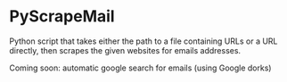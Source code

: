 # PyScrapeMail
Python script that takes either the path to a file containing URLs or a URL directly, then scrapes the given websites for emails addresses. 

Coming soon: automatic google search for emails (using Google dorks)
